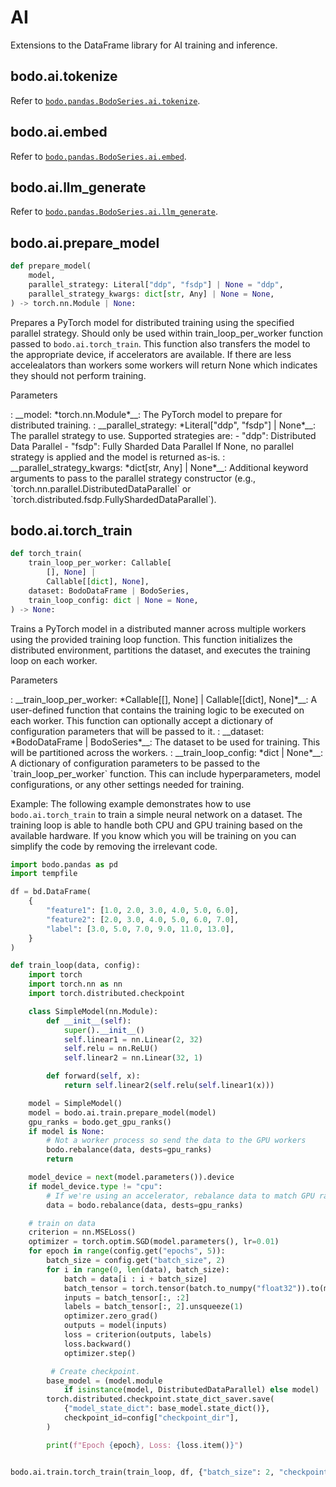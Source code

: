 # AI
Extensions to the DataFrame library for AI training and inference.

## bodo.ai.tokenize

Refer to [`bodo.pandas.BodoSeries.ai.tokenize`](./series/ai/tokenize.md).

## bodo.ai.embed

Refer to [`bodo.pandas.BodoSeries.ai.embed`](./series/ai/embed.md).

## bodo.ai.llm_generate

Refer to [`bodo.pandas.BodoSeries.ai.llm_generate`](./series/ai/llm_generate.md).

## bodo.ai.prepare_model

``` py
def prepare_model(
    model,
    parallel_strategy: Literal["ddp", "fsdp"] | None = "ddp",
    parallel_strategy_kwargs: dict[str, Any] | None = None,
) -> torch.nn.Module | None:
```

Prepares a PyTorch model for distributed training using the specified parallel strategy. Should only be used within train_loop_per_worker function passed to `bodo.ai.torch_train`. This function also transfers the model to the appropriate device, if accelerators are available. If there are less accelealators than workers some workers will return None which indicates they should not perform training. 

<p class="api-header">Parameters</p>
: __model: *torch.nn.Module*__: The PyTorch model to prepare for distributed training.
: __parallel_strategy: *Literal["ddp", "fsdp"] | None*__: The parallel strategy to use. Supported strategies are:
    - "ddp": Distributed Data Parallel
    - "fsdp": Fully Sharded Data Parallel 
    If None, no parallel strategy is applied and the model is returned as-is.
: __parallel_strategy_kwargs: *dict[str, Any] | None*__: Additional keyword arguments to pass to the parallel strategy constructor (e.g., `torch.nn.parallel.DistributedDataParallel` or `torch.distributed.fsdp.FullyShardedDataParallel`).

## bodo.ai.torch_train

``` py
def torch_train(
    train_loop_per_worker: Callable[
        [], None] | 
        Callable[[dict], None],
    dataset: BodoDataFrame | BodoSeries,
    train_loop_config: dict | None = None,
) -> None:
```

Trains a PyTorch model in a distributed manner across multiple workers using the provided training loop function. This function initializes the distributed environment, partitions the dataset, and executes the training loop on each worker.

<p class="api-header">Parameters</p>
: __train_loop_per_worker: *Callable[[], None] | Callable[[dict], None]*__: A user-defined function that contains the training logic to be executed on each worker. This function can optionally accept a dictionary of configuration parameters that will be passed to it.
: __dataset: *BodoDataFrame | BodoSeries*__: The dataset to be used for training. This will be partitioned across the workers.
: __train_loop_config: *dict | None*__: A dictionary of configuration parameters to be passed to the `train_loop_per_worker` function. This can include hyperparameters, model configurations, or any other settings needed for training.

Example:
The following example demonstrates how to use `bodo.ai.torch_train` to train a simple neural network on a dataset. The training loop is able to handle both CPU and GPU training based on the available hardware. If you know which you will be training on you can simplify the code by removing the irrelevant code.

``` py
import bodo.pandas as pd
import tempfile

df = bd.DataFrame(
    {
        "feature1": [1.0, 2.0, 3.0, 4.0, 5.0, 6.0],
        "feature2": [2.0, 3.0, 4.0, 5.0, 6.0, 7.0],
        "label": [3.0, 5.0, 7.0, 9.0, 11.0, 13.0],
    }
)

def train_loop(data, config):
    import torch
    import torch.nn as nn
    import torch.distributed.checkpoint

    class SimpleModel(nn.Module):
        def __init__(self):
            super().__init__()
            self.linear1 = nn.Linear(2, 32)
            self.relu = nn.ReLU()
            self.linear2 = nn.Linear(32, 1)

        def forward(self, x):
            return self.linear2(self.relu(self.linear1(x)))

    model = SimpleModel()
    model = bodo.ai.train.prepare_model(model)
    gpu_ranks = bodo.get_gpu_ranks()
    if model is None:
        # Not a worker process so send the data to the GPU workers
        bodo.rebalance(data, dests=gpu_ranks)
        return

    model_device = next(model.parameters()).device
    if model_device.type != "cpu":
        # If we're using an accelerator, rebalance data to match GPU ranks
        data = bodo.rebalance(data, dests=gpu_ranks)

    # train on data
    criterion = nn.MSELoss()
    optimizer = torch.optim.SGD(model.parameters(), lr=0.01)
    for epoch in range(config.get("epochs", 5)):
        batch_size = config.get("batch_size", 2)
        for i in range(0, len(data), batch_size):
            batch = data[i : i + batch_size]
            batch_tensor = torch.tensor(batch.to_numpy("float32")).to(model_device)
            inputs = batch_tensor[:, :2]
            labels = batch_tensor[:, 2].unsqueeze(1)
            optimizer.zero_grad()
            outputs = model(inputs)
            loss = criterion(outputs, labels)
            loss.backward()
            optimizer.step()

         # Create checkpoint.
        base_model = (model.module
            if isinstance(model, DistributedDataParallel) else model)
        torch.distributed.checkpoint.state_dict_saver.save(
            {"model_state_dict": base_model.state_dict()},
            checkpoint_id=config["checkpoint_dir"],
        )

        print(f"Epoch {epoch}, Loss: {loss.item()}")


bodo.ai.train.torch_train(train_loop, df, {"batch_size": 2, "checkpoint_dir": tempfile.mkdtemp("checkpoint_dir")})
